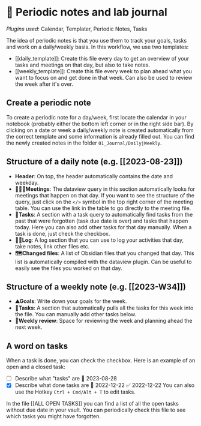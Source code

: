 # 📆 Periodic notes and lab journal
*Plugins used*: Calendar, Templater, Periodic Notes, Tasks

The idea of periodic notes is that you use them to track your goals, tasks and work on a daily/weekly basis. In this workflow, we use two templates:
- [[daily_template]]: Create this file every day to get an overview of your tasks and meetings on that day, but also to take notes.
- [[weekly_template]]: Create this file every week to plan ahead what you want to focus on and get done in that week. Can also be used to review the week after it's over.
## Create a periodic note
To create a periodic note for a day/week, first locate the calendar in your notebook (probably either the bottom left corner or in the right side bar). By clicking on a date or week a daily/weekly note is created automatically from the correct template and some information is already filled out. You can find the newly created notes in the folder `01_Journal/Daily|Weekly`. 
## Structure of a daily note (e.g. [[2023-08-23]])
- **Header**: On top, the header automatically contains the date and weekday.
- **🧑‍🤝‍🧑Meetings**: The dataview query in this section automatically looks for meetings that happen on that day. If you want to see the structure of the query, just click on the `</>` symbol in the top right corner of the meeting table. You can use the link in the table to go directly to the meeting file.
- **🐾Tasks**: A section with a task query to automatically find tasks from the past that were forgotten (task due date is over) and tasks that happen today. Here you can also add other tasks for that day manually. When a task is done, just check the checkbox.
- **🏴‍☠Log**: A log section that you can use to log your activities that day, take notes, link other files etc.
- **🗺Changed files**: A list of Obsidian files that you changed that day. This list is automatically compiled with the dataview plugin. Can be useful to easily see the files you worked on that day.
## Structure of a weekly note (e.g. [[2023-W34]])
- **⛰Goals**: Write down your goals for the week.
- **🐾Tasks**: A section that automatically pulls all the tasks for this week into the file. You can manually add other tasks below.
- **📜Weekly review**: Space for reviewing the week and planning ahead the next week.
## A word on tasks
When a task is done, you can check the checkbox. Here is an example of an open and a closed task:
- [ ] Describe what "tasks" are 📅 2023-08-28 
- [x] Describe what done tasks are 📅 2022-12-22 ✅ 2022-12-22
You can also use the Hotkey `Ctrl + Cmd/Alt + T` to edit tasks.

In the file [[ALL OPEN TASKS]] you can find a list of all the open tasks without due date in your vault. You can periodically check this file to see which tasks you might have forgotten.

